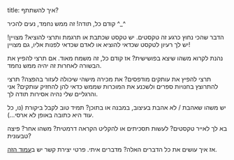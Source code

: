 title: איך להשתתף?

קודם כל, תודה! זה ממש נחמד, נעים להכיר ^_^

הדבר שהכי נחוץ כרגע זה טקסטים. יש טקסט שכתבת או תרגמת ותרצי להוציא? מצויין! יש לך רעיון לטקסט שכדאי להוציא או לאדם שכדאי לפנות אליו, גם מצויין!

נהנת לקרוא משהו שיצא בפושישית? אז קודם כל, זה משמח מאוד. אם תרצי להפיץ את הבשורה לאחרות זה יהיה ממש נחמד.

תרצי להפיץ את עותקים מודפסים? את מכירה מישהי שיכולה לעזור בהפצה? תרצי להתרוצץ בחנויות ספרים ולשכנע את המוכרות שממש כדאי להן להחזיק עותקים? אני והרגליים שלי נהיה אסירות תודה לך.

יש משהו שאהבת / לא אהבת בעיצוב, במבנה או בתוכן? תמיד טוב לקבל ביקורת (נו, כל עוד היא כתובה באופן לא ארסי…).

בא לך לאייר טקסטים? לעשות תסכיתים או להקליט הקראה דרמטית? משהו אחר? פיצה טבעונית?

אז איך עושים את כל הדברים האלה? מדברים איתי. פרטי יצירת קשר יש ב[עמוד הזה](http://me.digitalwords.net/).
